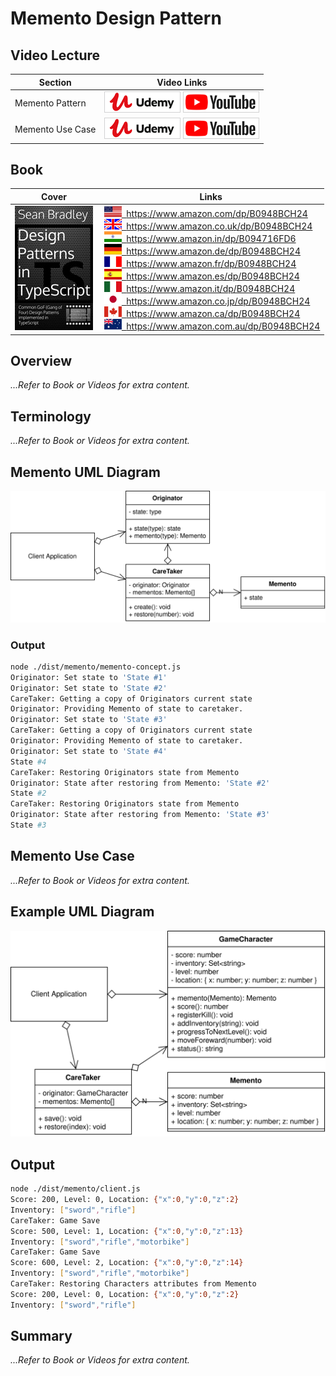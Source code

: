 # Memento Design Pattern

## Video Lecture

| Section           | Video Links                                                                                                                                                                                                          |
| ----------------- | -------------------------------------------------------------------------------------------------------------------------------------------------------------------------------------------------------------------- |
| Memento Pattern  | <a class="udemyVideoLink" href="https://www.udemy.com/course/design-patterns-typescript/learn/lecture/27133734/?referralCode=6384C079FB0A503DB9D9" target="_blank" title="Memento"><img src="../img/udemy_btn_sm.gif" alt="Memento"/></a>&nbsp;<a id="ytVideoLink" href="https://www.youtube.com/watch?v=A3K_cdkIpmQ&list=PLKWUX7aMnlELvv8bXquIgxXYyHH5SFlaP" target="_blank" title="Memento Pattern"><img src="../img/yt_btn_sm.gif" alt="Memento Pattern"/></a>   |
| Memento Use Case | <a class="udemyVideoLink" href="https://www.udemy.com/course/design-patterns-typescript/learn/lecture/27133736/?referralCode=6384C079FB0A503DB9D9" target="_blank" title="Memento Use Case"><img src="../img/udemy_btn_sm.gif" alt="Memento Use Case"/></a>&nbsp;<a id="ytVideoLink" href="https://www.youtube.com/watch?v=1DGRw1wzM_8&list=PLKWUX7aMnlELvv8bXquIgxXYyHH5SFlaP" target="_blank" title="Memento Use Case"><img src="../img/yt_btn_sm.gif" alt="Memento Use Case"/></a> |

## Book 

Cover | Links
-|-
![Design Patterns In TypeScript (ASIN : B0948BCH24)](../img/dp_typescript_125.jpg) | &nbsp;<a href="https://www.amazon.com/dp/B0948BCH24"><img src="../img/flag_us.gif">&nbsp; https://www.amazon.com/dp/B0948BCH24</a><br/>&nbsp;<a href="https://www.amazon.co.uk/dp/B0948BCH24"><img src="../img/flag_uk.gif">&nbsp; https://www.amazon.co.uk/dp/B0948BCH24</a><br/>&nbsp;<a href="https://www.amazon.in/dp/B094716FD6"><img src="../img/flag_in.gif">&nbsp; https://www.amazon.in/dp/B094716FD6</a><br/>&nbsp;<a href="https://www.amazon.de/dp/B0948BCH24"><img src="../img/flag_de.gif">&nbsp; https://www.amazon.de/dp/B0948BCH24</a><br/>&nbsp;<a href="https://www.amazon.fr/dp/B0948BCH24"><img src="../img/flag_fr.gif">&nbsp; https://www.amazon.fr/dp/B0948BCH24</a><br/>&nbsp;<a href="https://www.amazon.es/dp/B0948BCH24"><img src="../img/flag_es.gif">&nbsp; https://www.amazon.es/dp/B0948BCH24</a><br/>&nbsp;<a href="https://www.amazon.it/dp/B0948BCH24"><img src="../img/flag_it.gif">&nbsp; https://www.amazon.it/dp/B0948BCH24</a><br/>&nbsp;<a href="https://www.amazon.co.jp/dp/B0948BCH24"><img src="../img/flag_jp.gif">&nbsp; https://www.amazon.co.jp/dp/B0948BCH24</a><br/>&nbsp;<a href="https://www.amazon.ca/dp/B0948BCH24"><img src="../img/flag_ca.gif">&nbsp; https://www.amazon.ca/dp/B0948BCH24</a><br/>&nbsp;<a href="https://www.amazon.com.au/dp/B0948BCH24"><img src="../img/flag_au.gif">&nbsp; https://www.amazon.com.au/dp/B0948BCH24</a>

## Overview

_...Refer to Book or Videos for extra content._

## Terminology

_...Refer to Book or Videos for extra content._

## Memento UML Diagram

![Memento UML Diagram](../img/memento_concept.svg)

### Output

```bash
node ./dist/memento/memento-concept.js
Originator: Set state to 'State #1'
Originator: Set state to 'State #2'
CareTaker: Getting a copy of Originators current state
Originator: Providing Memento of state to caretaker.
Originator: Set state to 'State #3'
CareTaker: Getting a copy of Originators current state
Originator: Providing Memento of state to caretaker.
Originator: Set state to 'State #4'
State #4
CareTaker: Restoring Originators state from Memento
Originator: State after restoring from Memento: 'State #2'
State #2
CareTaker: Restoring Originators state from Memento
Originator: State after restoring from Memento: 'State #3'
State #3
```

## Memento Use Case

_...Refer to Book or Videos for extra content._

## Example UML Diagram

![Memento Use Case UML Diagram](../img/memento_example.svg)

## Output

```bash
node ./dist/memento/client.js
Score: 200, Level: 0, Location: {"x":0,"y":0,"z":2}
Inventory: ["sword","rifle"]
CareTaker: Game Save
Score: 500, Level: 1, Location: {"x":0,"y":0,"z":13}
Inventory: ["sword","rifle","motorbike"]
CareTaker: Game Save
Score: 600, Level: 2, Location: {"x":0,"y":0,"z":14}
Inventory: ["sword","rifle","motorbike"]
CareTaker: Restoring Characters attributes from Memento
Score: 200, Level: 0, Location: {"x":0,"y":0,"z":2}
Inventory: ["sword","rifle"]
```

## Summary

_...Refer to Book or Videos for extra content._
